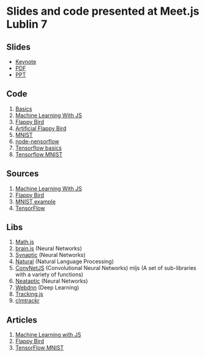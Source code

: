 # Slides and code presented at Meet.js Lublin 7

## Slides
* [Keynote](./slides/2017-12-14-meetjs-Lublin-7.key)
* [PDF](./slides/2017-12-14-meetjs-Lublin-7.pdf)
* [PPT](./slides/2017-12-14-meetjs-Lublin-7.pptx)

## Code
1. [Basics](./code/basics)
1. [Machine Learning With JS](./code/machine-learning-with-js)
1. [Flappy Bird](./code/ml-flappy-bird)
1. [Artificial Flappy Bird](./code/ml-flappy-bird-artificial)
1. [MNIST](./code/mnist)
1. [node-nensorflow](./code/node-tensorflow)
1. [Tensorflow basics](./code/tensorflow-basics)
1. [Tensorflow MNIST](./code/tensorflow-mnist)

## Sources
1. [Machine Learning With JS](https://github.com/abhisheksoni27/machine-learning-with-js)
1. [Flappy Bird](https://github.com/ssusnic/Machine-Learning-Flappy-Bird)
1. [MNIST example](https://github.com/sugyan/tensorflow-mnist)
1. [TensorFlow](https://www.tensorflow.org/)

## Libs
1. [Math.js](http://mathjs.org/)
1. [brain.js](https://github.com/BrainJS/brain.js) (Neural Networks)
1. [Synaptic](https://github.com/cazala/synaptic) (Neural Networks)
1. [Natural](https://github.com/NaturalNode/natural) (Natural Language Processing)
1. [ConvNetJS](https://cs.stanford.edu/people/karpathy/convnetjs/) (Convolutional Neural Networks)
mljs (A set of sub-libraries with a variety of functions)
1. [Neataptic](https://github.com/wagenaartje/neataptic) (Neural Networks)
1. [Webdnn](https://github.com/mil-tokyo/webdnn) (Deep Learning)
1. [Tracking.js](https://trackingjs.com/)
1. [clmtrackr](https://github.com/auduno/clmtrackr)

## Articles
1. [Machine Learning with JS](https://hackernoon.com/machine-learning-with-javascript-part-1-9b97f3ed4fe5)
1. [Flappy Bird](https://www.askforgametask.com/tutorial/machine-learning-algorithm-flappy-bird/)
1. [TensorFlow MNIST](https://www.tensorflow.org/get_started/mnist/beginners)
